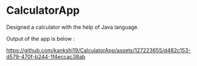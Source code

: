 # CalculatorApp
Designed a calculator with the help of Java language.

Output of the app is below :


https://github.com/kankshi19/CalculatorApp/assets/127223655/d482c153-d579-470f-b244-1f4eccac38ab

